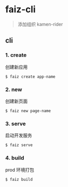 # faiz-cli
> 添加组织 kamen-rider

## cli

### 1. create

创建新应用

```shell
$ faiz create app-name
```


### 2. new

创建新页面

```shell
$ faiz new page-name
```


### 3. serve

启动开发服务

```shell
$ faiz serve
```


### 4. build

prod 环境打包

```shell
$ faiz build
```
